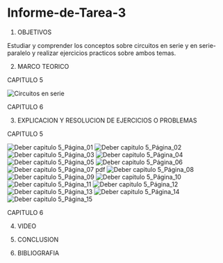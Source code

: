 # Informe-de-Tarea-3

1. OBJETIVOS

Estudiar y comprender los conceptos  sobre circuitos en serie y en serie-paralelo y realizar ejercicios practicos sobre ambos temas. 

2. MARCO TEORICO

CAPITULO 5 

![Circuitos en serie](https://user-images.githubusercontent.com/93209004/143380335-7bc79d94-2afe-4d0e-8c19-64ab4912765c.png)

CAPITULO 6

3. EXPLICACION Y RESOLUCION DE EJERCICIOS O PROBLEMAS

CAPITULO 5

![Deber capitulo 5_Página_01](https://user-images.githubusercontent.com/93209004/143380391-8dbfe565-d957-4ab6-9d27-733f5bf5801d.jpg)
![Deber capitulo 5_Página_02](https://user-images.githubusercontent.com/93209004/143380392-0a253fbc-58d0-48df-a0e6-56ea189cdea6.jpg)
![Deber capitulo 5_Página_03](https://user-images.githubusercontent.com/93209004/143380393-3a641173-9631-4533-8e54-de3c532388f3.jpg)
![Deber capitulo 5_Página_04](https://user-images.githubusercontent.com/93209004/143380394-0b43ef1f-6954-4646-9c5c-15e07fd7c720.jpg)
![Deber capitulo 5_Página_05](https://user-images.githubusercontent.com/93209004/143380395-c7144ab6-c8ca-4293-8a06-68054506bc20.jpg)
![Deber capitulo 5_Página_06](https://user-images.githubusercontent.com/93209004/143380396-ecc3858a-1ad4-4676-a755-dd0f4aeb5e94.jpg)
![Deber capitulo 5_Página_07 pdf](https://user-images.githubusercontent.com/93209004/143380397-807ce7b8-c0f2-4aa8-8d6b-b27dbd981561.jpg)
![Deber capitulo 5_Página_08](https://user-images.githubusercontent.com/93209004/143380399-cd51e21d-8658-4a9c-b0c8-2b6b211d514b.jpg)
![Deber capitulo 5_Página_09](https://user-images.githubusercontent.com/93209004/143380400-db6c07c4-9217-4755-aea1-e0338e435a60.jpg)
![Deber capitulo 5_Página_10](https://user-images.githubusercontent.com/93209004/143380403-6ff2ce55-96d6-4f9f-9542-bf9b556538c3.jpg)
![Deber capitulo 5_Página_11](https://user-images.githubusercontent.com/93209004/143380405-5201b641-eb0c-4e84-9f2b-89a7aab4dbf2.jpg)
![Deber capitulo 5_Página_12](https://user-images.githubusercontent.com/93209004/143380406-6a18922d-2d6b-4689-8a92-13b8bb6674a3.jpg)
![Deber capitulo 5_Página_13](https://user-images.githubusercontent.com/93209004/143380407-0cae9b8d-284c-43f5-a520-29da6a2a5bae.jpg)
![Deber capitulo 5_Página_14](https://user-images.githubusercontent.com/93209004/143380409-e99d45fa-c9dc-410f-b250-4b935fb8c926.jpg)
![Deber capitulo 5_Página_15](https://user-images.githubusercontent.com/93209004/143380410-82274abc-e230-4d07-9d64-5f2913a5710f.jpg)

CAPITULO 6

4. VIDEO


5. CONCLUSION 


6. BIBLIOGRAFIA



